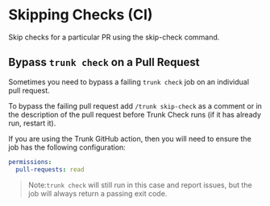 # Skipping Checks (CI)

Skip checks for a particular PR using the skip-check command.

## Bypass `trunk check` on a Pull Request

Sometimes you need to bypass a failing `trunk check` job on an individual pull request.

To bypass the failing pull request add `/trunk skip-check` as a comment or in the description of the pull request before Trunk Check runs (if it has already run, restart it).

If you are using the Trunk GitHub action, then you will need to ensure the job has the following configuration:

```yaml
permissions:
  pull-requests: read
```

> Note:`trunk check` will still run in this case and report issues, but the job will always return a passing exit code.
